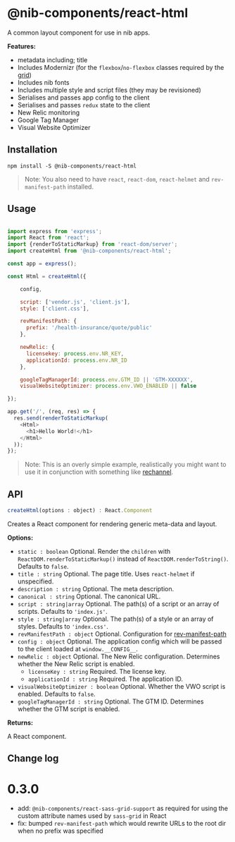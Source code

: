 # @nib-components/react-html

A common layout component for use in nib apps.

**Features:**

- metadata including; title
- Includes Modernizr (for the `flexbox`/`no-flexbox` classes required by the [grid](https://github.com/nib-styles/sass-grid))
- Includes nib fonts
- Includes multiple style and script files (they may be revisioned)
- Serialises and passes app config to the client
- Serialises and passes `redux` state to the client
- New Relic monitoring
- Google Tag Manager
- Visual Website Optimizer


## Installation

    npm install -S @nib-components/react-html

 > Note: You also need to have `react`, `react-dom`, `react-helmet` and `rev-manifest-path` installed.

## Usage

```javascript

import express from 'express';
import React from 'react';
import {renderToStaticMarkup} from 'react-dom/server';
import createHtml from '@nib-components/react-html';

const app = express();

const Html = createHtml({

    config,

    script: ['vendor.js', 'client.js'],
    style: ['client.css'],

    revManifestPath: {
      prefix: '/health-insurance/quote/public'
    },

    newRelic: {
      licensekey: process.env.NR_KEY,
      applicationId: process.env.NR_ID
    },

    googleTagManagerId: process.env.GTM_ID || 'GTM-XXXXXX',
    visualWebsiteOptimizer: process.env.VWO_ENABLED || false

});

app.get('/', (req, res) => {
  res.send(renderToStaticMarkup(
    <Html>
      <h1>Hello World!</h1>
    </Html>
  ));
});

```

> Note: This is an overly simple example, realistically you might want to use it in conjunction with something like [rechannel](https://www.npmjs.com/package/rechannel).

## API

```javascript
createHtml(options : object) : React.Component
```

Creates a React component for rendering generic meta-data and layout.

**Options:**

- `static : boolean` Optional. Render the `children` with `ReactDOM.renderToStaticMarkup()` instead of `ReactDOM.renderToString()`.  Defaults to `false`.
- `title : string` Optional. The page title. Uses `react-helmet` if unspecified.
- `description : string` Optional. The meta description.
- `canonical : string` Optional. The canonical URL.
- `script : string|array` Optional. The path(s) of a script or an array of scripts. Defaults to `'index.js'`.
- `style : string|array` Optional. The path(s) of a style or an array of styles. Defaults to `'index.css'`.
- `revManifestPath : object` Optional. Configuration for [rev-manifest-path](https://www.npmjs.com/package/rev-manifest-path)
- `config : object` Optional. The application config which will be passed to the client loaded at `window.__CONFIG__`.
- `newRelic : object` Optional. The New Relic configuration. Determines whether the New Relic script is enabled.
  - `licenseKey : string` Required. The license key.
  - `applicationId : string` Required. The application ID.
- `visualWebsiteOptimizer : boolean` Optional. Whether the VWO script is enabled. Defaults to `false`.
- `googleTagManagerId : string` Optional. The GTM ID. Determines whether the GTM script is enabled.

**Returns:**

A React component.

## Change log

# 0.3.0

- add: `@nib-components/react-sass-grid-support` as required for using the custom attribute names used by `sass-grid`
 in React
- fix: bumped `rev-manifest-path` which would rewrite URLs to the root dir when no prefix was specified
